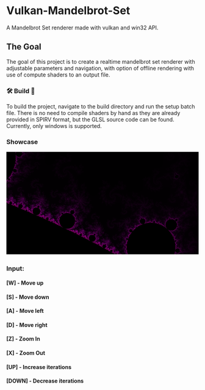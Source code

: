 # Vulkan-Mandelbrot-Set
A Mandelbrot Set renderer made with vulkan and win32 API.
## The Goal
The goal of this project is to create a realtime mandelbrot set renderer with adjustable parameters and navigation, with
option of offline rendering with use of compute shaders to an output file.
### 🛠️ Build 🧰
To build the project, navigate to the build directory and run the setup batch file. There is no need to compile shaders by hand as they are already provided in SPIRV format, but the GLSL source code can be found. Currently, only windows is supported.
### Showcase
![10kIters](https://github.com/CzekoladowyKocur/Vulkan-Mandelbrot-Set/blob/master/showcase/TenThousandIterations.png)
### Input:
#### [W] - Move up
#### [S] - Move down
#### [A] - Move left
#### [D] - Move right
#### [Z] - Zoom In       
#### [X] - Zoom Out
#### [UP] - Increase iterations
#### [DOWN] - Decrease iterations
